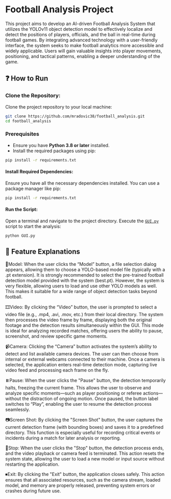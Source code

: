 
# Football Analysis Project

This project aims to develop an AI-driven Football Analysis System that utilizes the YOLOv11 object detection model to effectively localize and detect the positions of players, officials, and the ball in real-time during football games. By integrating advanced technology with a user-friendly interface, the system seeks to make football analytics more accessible and widely applicable. Users will gain valuable insights into player movements, positioning, and tactical patterns, enabling a deeper understanding of the game. 

## ❓ How to Run

### Clone the Repository:
Clone the project repository to your local machine:
```bash
git clone https://github.com/mradovic38/football_analysis.git
cd football_analysis
```

### Prerequisites
- Ensure you have **Python 3.8 or later** installed.
- Install the required packages using pip:
```bash
pip install -r requirements.txt
```

#### Install Required Dependencies:
Ensure you have all the necessary dependencies installed. You can use a package manager like pip:
```bash
pip install -r requirements.txt
```

#### Run the Script:
Open a terminal and navigate to the project directory. Execute the [`GUI.py`](GUI.py) script to start the analysis:
```bash
python GUI.py
```

## 📜 Feature Explanations
📂Model: When the user clicks the “Model” button, a file selection dialog appears, allowing them to choose a YOLO-based model file (typically with a .pt extension). It is strongly recommended to select the pre-trained football detection model provided with the system (best.pt). However, the system is very flexible, allowing users to load and use other YOLO models as well. This makes it suitable for a wide range of object detection tasks beyond football.

🎞️Video: By clicking the “Video” button, the user is prompted to select a video file (e.g., .mp4, .avi, .mov, etc.) from their local directory. The system then processes the video frame by frame, displaying both the original footage and the detection results simultaneously within the GUI. This mode is ideal for analyzing recorded matches, offering users the ability to pause, screenshot, and review specific game moments.

📹Camera: Clicking the “Camera” button activates the system’s ability to detect and list available camera devices. The user can then choose from internal or external webcams connected to their machine. Once a camera is selected, the application enters real-time detection mode, capturing live video feed and processing each frame on the fly.  

⏸️Pause:  When the user clicks the "Pause" button, the detection temporarily halts, freezing the current frame. This allows the user to observe and analyze specific moments—such as player positioning or referee actions—without the distraction of ongoing motion. Once paused, the button label switches to “Play”, enabling the user to resume the detection process seamlessly.

📷Screen Shot: By clicking the "Screen Shot" button, the user captures the current detection frame (with bounding boxes) and saves it to a predefined directory. This function is especially useful for recording critical events or incidents during a match for later analysis or reporting.

🛑Stop: When the user clicks the "Stop" button, the detection process ends, and the video playback or camera feed is terminated. This action resets the system state, allowing the user to load a new model or input source without restarting the application.

⏹Exit: By clicking the "Exit" button, the application closes safely. This action ensures that all associated resources, such as the camera stream, loaded model, and memory are properly released, preventing system errors or crashes during future use.



